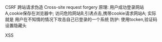 CSRF 跨站请求伪造 Cross-site request forgery
    原理:
        用户成功登录网站A,cookie保存在浏览器中;
        访问危险网站B,引诱点击,携带cookie请求网站A;
        实际就是 用户在不知情的情况下攻击自己已登录的一个系统
    防护:
        使用tocken,验证码
        设置隐藏头

XSS 